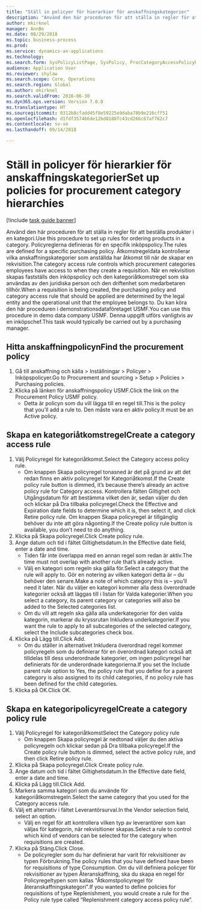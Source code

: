 ```yaml
--- 
title: "Ställ in policyer för hierarkier för anskaffningskategorier"
description: "Använd den här proceduren för att ställa in regler för att beställa produkter i en kategori."
author: mkirknel
manager: AnnBe
ms.date: 08/29/2018
ms.topic: business-process
ms.prod: 
ms.service: dynamics-ax-applications
ms.technology: 
ms.search.form: SysPolicyListPage, SysPolicy, ProcCategoryAccessPolicyRule, ProcCategoryPolicyRule, EcoResCategorySingleLookup
audience: Application User
ms.reviewer: shylaw
ms.search.scope: Core, Operations
ms.search.region: Global
ms.author: mkirknel
ms.search.validFrom: 2016-06-30
ms.dyn365.ops.version: Version 7.0.0
ms.translationtype: HT
ms.sourcegitcommit: 0312b8cfadd45f8e59225e9daba78b9e216cff51
ms.openlocfilehash: d1fdf357466de12bd0188fc43cd266c67af762c7
ms.contentlocale: sv-se
ms.lasthandoff: 09/14/2018

---
```

# <a name="set-up-policies-for-procurement-category-hierarchies"></a><span data-ttu-id="9da3a-103">Ställ in policyer för hierarkier för anskaffningskategorier</span><span class="sxs-lookup"><span data-stu-id="9da3a-103">Set up policies for procurement category hierarchies</span></span>

[!include [task guide banner](../../includes/task-guide-banner.md)]

<span data-ttu-id="9da3a-104">Använd den här proceduren för att ställa in regler för att beställa produkter i en kategori.</span><span class="sxs-lookup"><span data-stu-id="9da3a-104">Use this procedure to set up rules for ordering products in a category.</span></span> <span data-ttu-id="9da3a-105">Policyreglerna definieras för en specifik inköpspolicy.</span><span class="sxs-lookup"><span data-stu-id="9da3a-105">The rules are defined for a specific purchasing policy.</span></span> <span data-ttu-id="9da3a-106">Åtkomstregeldata kontrollerar vilka anskaffningskategorier som anställda har åtkomst till när de skapar en rekvisition.</span><span class="sxs-lookup"><span data-stu-id="9da3a-106">The category access rule controls which procurement categories employees have access to when they create a requisition.</span></span> <span data-ttu-id="9da3a-107">När en rekvisition skapas fastställs den inköpspolicy och den kategoriåtkomstregel som ska användas av den juridiska person och den driftenhet som medarbetaren tillhör.</span><span class="sxs-lookup"><span data-stu-id="9da3a-107">When a requisition is being created, the purchasing policy and category access rule that should be applied are determined by the legal entity and the operational unit that the employee belongs to.</span></span> <span data-ttu-id="9da3a-108">Du kan köra den här proceduren i demonstrationsdataföretaget USMF.</span><span class="sxs-lookup"><span data-stu-id="9da3a-108">You can use this procedure in demo data company USMF.</span></span> <span data-ttu-id="9da3a-109">Denna uppgift utförs vanligtvis av en inköpschef.</span><span class="sxs-lookup"><span data-stu-id="9da3a-109">This task would typically be carried out by a purchasing manager.</span></span>


## <a name="find-the-procurement-policy"></a><span data-ttu-id="9da3a-110">Hitta anskaffningpolicyn</span><span class="sxs-lookup"><span data-stu-id="9da3a-110">Find the procurement policy</span></span>
1. <span data-ttu-id="9da3a-111">Gå till anskaffning och källa > Inställningar > Policyer > Inköpspolicyer.</span><span class="sxs-lookup"><span data-stu-id="9da3a-111">Go to Procurement and sourcing > Setup > Policies > Purchasing policies.</span></span>
2. <span data-ttu-id="9da3a-112">Klicka på länken för anskaffningspolicy USMF.</span><span class="sxs-lookup"><span data-stu-id="9da3a-112">Click the link on the Procurement Policy USMF policy.</span></span>
    * <span data-ttu-id="9da3a-113">Detta är policyn som du vill lägga till en regel till.</span><span class="sxs-lookup"><span data-stu-id="9da3a-113">This is the policy that you’ll add a rule to.</span></span> <span data-ttu-id="9da3a-114">Den måste vara en aktiv policy.</span><span class="sxs-lookup"><span data-stu-id="9da3a-114">It must be an Active policy.</span></span>  

## <a name="create-a-category-access-rule"></a><span data-ttu-id="9da3a-115">Skapa en kategoriåtkomstregel</span><span class="sxs-lookup"><span data-stu-id="9da3a-115">Create a category access rule</span></span>
1. <span data-ttu-id="9da3a-116">Välj Policyregel för kategoriåtkomst.</span><span class="sxs-lookup"><span data-stu-id="9da3a-116">Select the Category access policy rule.</span></span>
    * <span data-ttu-id="9da3a-117">Om knappen Skapa policyregel tonasned är det på grund av att det redan finns en aktiv policyregel för Kategoriåtkomst.</span><span class="sxs-lookup"><span data-stu-id="9da3a-117">If the Create policy rule button is dimmed, it’s because there’s already an active policy rule for Category access.</span></span> <span data-ttu-id="9da3a-118">Kontrollera fälten Giltighet och Utgångsdatum för att bestämma vilket den är, sedan väljer du den och klickar på Dra tillbaka policyregel.</span><span class="sxs-lookup"><span data-stu-id="9da3a-118">Check the Effective and Expiration date fields to determine which it is, then select it, and click Retire policy rule.</span></span> <span data-ttu-id="9da3a-119">Om knappen Skapa policyregel är tillgänglig behöver du inte att göra någonting.</span><span class="sxs-lookup"><span data-stu-id="9da3a-119">If the Create policy rule button is available, you don’t need to do anything.</span></span>  
2. <span data-ttu-id="9da3a-120">Klicka på Skapa policyregel.</span><span class="sxs-lookup"><span data-stu-id="9da3a-120">Click Create policy rule.</span></span>
3. <span data-ttu-id="9da3a-121">Ange datum och tid i fältet Giltighetsdatum.</span><span class="sxs-lookup"><span data-stu-id="9da3a-121">In the Effective date field, enter a date and time.</span></span>
    * <span data-ttu-id="9da3a-122">Tiden får inte överlappa med en annan regel som redan är aktiv.</span><span class="sxs-lookup"><span data-stu-id="9da3a-122">The time must not overlap with another rule that’s already active.</span></span>  
    * <span data-ttu-id="9da3a-123">Välj en kategori som regeln ska gälla för.</span><span class="sxs-lookup"><span data-stu-id="9da3a-123">Select a category that the rule will apply to.</span></span> <span data-ttu-id="9da3a-124">Gör en notering av vilken kategori detta är – du behöver den senare.</span><span class="sxs-lookup"><span data-stu-id="9da3a-124">Make a note of which category this is – you’ll need it later.</span></span> <span data-ttu-id="9da3a-125">När du väljer en kategori kommer alla dess överordnade kategorier också att läggas till i listan för Valda kategorier.</span><span class="sxs-lookup"><span data-stu-id="9da3a-125">When you select a category, its parent category or categories will also be added to the Selected categories list.</span></span>  
    * <span data-ttu-id="9da3a-126">Om du vill att regeln ska gälla alla underkategorier för den valda kategorin, markerar du kryssrutan Inkludera underkategorier.</span><span class="sxs-lookup"><span data-stu-id="9da3a-126">If you want the rule to apply to all subcategories of the selected category, select the Include subcategories check box.</span></span>  
4. <span data-ttu-id="9da3a-127">Klicka på Lägg till.</span><span class="sxs-lookup"><span data-stu-id="9da3a-127">Click Add.</span></span>
    * <span data-ttu-id="9da3a-128">Om du ställer in alternativet Inkludera överordnad regel kommer policyregeln som du definierar för en överordnad kategori också att tilldelas till dess underordnade kategorier, om ingen policyregel har definierats för de underordnade kategorierna.</span><span class="sxs-lookup"><span data-stu-id="9da3a-128">If you set the Include parent rule option to Yes, the policy rule that you define for a parent category is also assigned to its child categories, if no policy rule has been defined for the child categories.</span></span>  
5. <span data-ttu-id="9da3a-129">Klicka på OK.</span><span class="sxs-lookup"><span data-stu-id="9da3a-129">Click OK.</span></span>

## <a name="create-a-category-policy-rule"></a><span data-ttu-id="9da3a-130">Skapa en kategoripolicyregel</span><span class="sxs-lookup"><span data-stu-id="9da3a-130">Create a category policy rule</span></span>
1. <span data-ttu-id="9da3a-131">Välj Policyregel för kategoriåtkomst</span><span class="sxs-lookup"><span data-stu-id="9da3a-131">Select the Category policy rule</span></span>
    * <span data-ttu-id="9da3a-132">Om knappen Skapa policyregel är nedtonad väljer du den aktiva policyregeln och klickar sedan på Dra tillbaka policyregel.</span><span class="sxs-lookup"><span data-stu-id="9da3a-132">If the Create policy rule button is dimmed, select the active policy rule, and then click Retire policy rule.</span></span>  
2. <span data-ttu-id="9da3a-133">Klicka på Skapa policyregel.</span><span class="sxs-lookup"><span data-stu-id="9da3a-133">Click Create policy rule.</span></span>
3. <span data-ttu-id="9da3a-134">Ange datum och tid i fältet Giltighetsdatum.</span><span class="sxs-lookup"><span data-stu-id="9da3a-134">In the Effective date field, enter a date and time.</span></span>
4. <span data-ttu-id="9da3a-135">Klicka på Lägg till.</span><span class="sxs-lookup"><span data-stu-id="9da3a-135">Click Add.</span></span>
5. <span data-ttu-id="9da3a-136">Markera samma kategori som du använde för kategoriåtkomstregeln.</span><span class="sxs-lookup"><span data-stu-id="9da3a-136">Select the same category that you used for the Category access rule.</span></span>
6. <span data-ttu-id="9da3a-137">Välj ett alternativ i fältet Leverantörsurval.</span><span class="sxs-lookup"><span data-stu-id="9da3a-137">In the Vendor selection field, select an option.</span></span>
    * <span data-ttu-id="9da3a-138">Välj en regel för att kontrollera vilken typ av leverantörer som kan väljas för kategorin, när rekvisitioner skapas.</span><span class="sxs-lookup"><span data-stu-id="9da3a-138">Select a rule to control which kind of vendors can be selected for the category when requisitions are created.</span></span>  
7. <span data-ttu-id="9da3a-139">Klicka på Stäng.</span><span class="sxs-lookup"><span data-stu-id="9da3a-139">Click Close.</span></span>
    * <span data-ttu-id="9da3a-140">De policyregler som du har definierat har varit för rekvisitioner av typen Förbrukning.</span><span class="sxs-lookup"><span data-stu-id="9da3a-140">The policy rules that you have defined have been for requisitions of type Consumption.</span></span> <span data-ttu-id="9da3a-141">Om du vill definiera policyer för rekvisitioner av typen Återanskaffning, ska du skapa en regel för Policyregeltypen som kallas "Åtkomstpolicyregel för återanskaffningskategori".</span><span class="sxs-lookup"><span data-stu-id="9da3a-141">If you wanted to define policies for requisitions of type Replenishment, you would create a rule for the Policy rule type called “Replenishment category access policy rule”.</span></span>  


